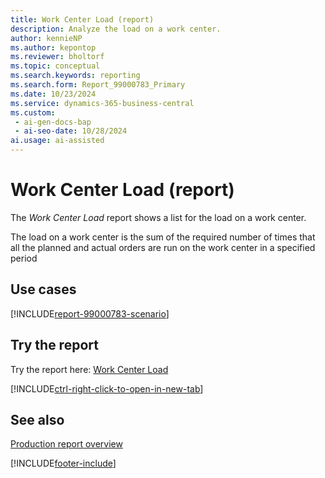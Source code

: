 ```yaml
---
title: Work Center Load (report)
description: Analyze the load on a work center.
author: kennieNP
ms.author: kepontop
ms.reviewer: bholtorf
ms.topic: conceptual
ms.search.keywords: reporting
ms.search.form: Report_99000783_Primary
ms.date: 10/23/2024
ms.service: dynamics-365-business-central
ms.custom:
 - ai-gen-docs-bap
 - ai-seo-date: 10/28/2024
ai.usage: ai-assisted
---
```


# Work Center Load (report)

The *Work Center Load* report shows a list for the load on a work center. 

The load on a work center is the sum of the required number of times that all the planned and actual orders are run on the work center in a specified period


## Use cases

[!INCLUDE[report-99000783-scenario](../includes/report-99000783-scenario-include.md)]

<!-- 

Prompt

Below is a report in an ERP system. Provide 3-4 use cases for different personas working with production or manufacturing.

Format like this:    
  
As a <persona>, use the report to    
* use case 1  
* use case 2    

Do not capitalize the persona names. 

Do not start lines with "Use the data to"

## Report name
Work Center Load

## Report description
The *Work Center Load* report shows a list for the load on a work center. 
The load on a work center is the sum of the required number of times that all the planned and actual orders are run on the work center in a specified period

### What the report does

### Use cases
Analyze the load on a work center.

Please include your data sources and URLs

-->


## Try the report

Try the report here: [Work Center Load](https://businesscentral.dynamics.com?report=99000783)

[!INCLUDE[ctrl-right-click-to-open-in-new-tab](../includes/ctrl-right-click-to-open-in-new-tab.md)]


## See also

[Production report overview](../production-reports.md)

[!INCLUDE[footer-include](../includes/footer-banner.md)]